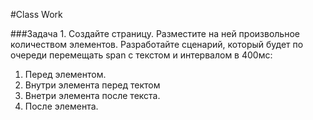 #Class Work 

###Задача 1. 
Создайте страницу. Разместите на ней произвольное количеством элементов. 
Разработайте сценарий, который будет по очереди перемещать span с текстом и интервалом в 400мс:
1) Перед элементом.
2) Внутри элемента перед тектом
3) Внетри элемента после текста.
4) После элемента.
